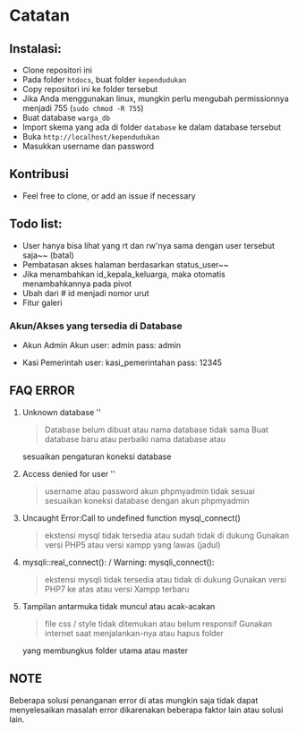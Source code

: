 # Catatan

## Instalasi:

- Clone repositori ini
- Pada folder `htdocs`, buat folder `kependudukan`
- Copy repositori ini ke folder tersebut
- Jika Anda menggunakan linux, mungkin perlu mengubah permissionnya menjadi 755 (`sudo chmod -R 755`)
- Buat database `warga_db`
- Import skema yang ada di folder `database` ke dalam database tersebut
- Buka `http://localhost/kependudukan`
- Masukkan username dan password

## Kontribusi

- Feel free to clone, or add an issue if necessary

## Todo list:

- User hanya bisa lihat yang rt dan rw'nya sama dengan user tersebut saja~~ (batal)
- Pembatasan akses halaman berdasarkan status_user~~
- Jika menambahkan id_kepala_keluarga, maka otomatis menambahkannya pada pivot
- Ubah dari # id menjadi nomor urut
- Fitur galeri

### Akun/Akses yang tersedia di Database

- Akun Admin Akun
  user: admin
  pass: admin

- Kasi Pemerintah
  user: kasi_pemerintahan
  pass: 12345

## FAQ ERROR

1. Unknown database ''

   > Database belum dibuat atau nama database tidak sama
   > Buat database baru atau perbaiki nama database atau

   sesuaikan pengaturan koneksi database

2. Access denied for user ''

   > username atau password akun phpmyadmin tidak sesuai
   > sesuaikan koneksi database dengan akun phpmyadmin

3. Uncaught Error:Call to undefined function mysql_connect()

   > ekstensi mysql tidak tersedia atau sudah tidak di dukung
   > Gunakan versi PHP5 atau versi xampp yang lawas (jadul)

4. mysqli::real_connect(): / Warning: mysqli_connect():

   > ekstensi mysqli tidak tersedia atau tidak di dukung
   > Gunakan versi PHP7 ke atas atau versi Xampp terbaru

5. Tampilan antarmuka tidak muncul atau acak-acakan

   > file css / style tidak ditemukan atau belum responsif
   > Gunakan internet saat menjalankan-nya atau hapus folder

   yang membungkus folder utama atau master

## NOTE

Beberapa solusi penanganan error di atas mungkin saja tidak
dapat menyelesaikan masalah error dikarenakan beberapa faktor
lain atau solusi lain.
